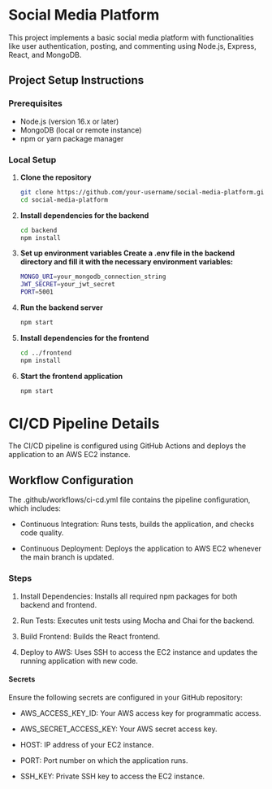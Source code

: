 # Social Media Platform

This project implements a basic social media platform with functionalities like user authentication, posting, and commenting using Node.js, Express, React, and MongoDB.

## Project Setup Instructions

### Prerequisites

- Node.js (version 16.x or later)
- MongoDB (local or remote instance)
- npm or yarn package manager

### Local Setup

1. **Clone the repository**
   ```bash
   git clone https://github.com/your-username/social-media-platform.git
   cd social-media-platform

   
2. **Install dependencies for the backend**
   ```bash
   cd backend
   npm install

3. **Set up environment variables Create a .env file in the backend directory and fill it with the necessary environment variables:**
   ```bash
   MONGO_URI=your_mongodb_connection_string
   JWT_SECRET=your_jwt_secret
   PORT=5001
   
4. **Run the backend server**
   ```bash
   npm start

   
5. **Install dependencies for the frontend**
   ```bash
   cd ../frontend
   npm install


6. **Start the frontend application**
   ```bash
   npm start

# CI/CD Pipeline Details

The CI/CD pipeline is configured using GitHub Actions and deploys the application to an AWS EC2 instance.

## Workflow Configuration

The .github/workflows/ci-cd.yml file contains the pipeline configuration, which includes:

- Continuous Integration: Runs tests, builds the application, and checks code quality.

- Continuous Deployment: Deploys the application to AWS EC2 whenever the main branch is updated.

### Steps

1. Install Dependencies: Installs all required npm packages for both backend and frontend.

2. Run Tests: Executes unit tests using Mocha and Chai for the backend.

3. Build Frontend: Builds the React frontend.

4. Deploy to AWS: Uses SSH to access the EC2 instance and updates the running application with new code.

#### Secrets

Ensure the following secrets are configured in your GitHub repository:

- AWS_ACCESS_KEY_ID: Your AWS access key for programmatic access.

- AWS_SECRET_ACCESS_KEY: Your AWS secret access key.

- HOST: IP address of your EC2 instance.

- PORT: Port number on which the application runs.

- SSH_KEY: Private SSH key to access the EC2 instance.
